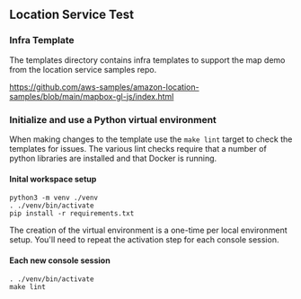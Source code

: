 ## Location Service Test

### Infra Template

The templates directory contains infra templates to support the map demo from the location service samples repo.

https://github.com/aws-samples/amazon-location-samples/blob/main/mapbox-gl-js/index.html


### Initialize and use a Python virtual environment

When making changes to the template use the `make lint` target to check the templates for issues. The various lint checks require that a number of python libraries are installed and that Docker is running.

#### Inital workspace setup
```
python3 -m venv ./venv
. ./venv/bin/activate
pip install -r requirements.txt
```
The creation of the virtual environment is a one-time per local environment setup. You'll need to repeat
the activation step for each console session.

#### Each new console session
```
. ./venv/bin/activate
make lint
```
